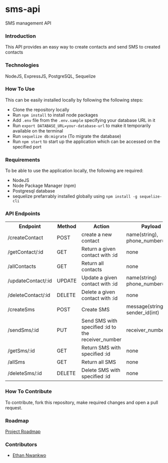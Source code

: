 # sms-api
SMS management API


### Introduction
This API provides an easy way to create contacts and send SMS to created contacts

### Technologies
NodeJS, ExpressJS, PostgreSQL, Sequelize

### How To Use
This can be easily installed locally by following the following steps:
- Clone the repository locally
- Run `npm install` to install node packages
- Add `.env` file from the `.env.sample` specifying your database URL in it
- Run `export DATABASE_URL=your-database-url` to make it temporarily available on the terminal
- Run `sequelize db:migrate` (To migrate the database)
- Run `npm start` to start up the application which can be accessed on the specified port

### Requirements
To be able to use the application locally, the following are required:
- NodeJS
- Node Package Manager (npm)
- Postgresql database
- sequelize prefarrably installed globally using `npm install -g sequelize-cli`

### API Endpoints

<table> 
<tr>
<th> Endpoint </th> <th> Method </th> <th> Action </th> <th> Payload </th>
</tr>
<tr>
<td> /createContact </td> <td> POST </td> <td> create a new contact </td> <td> name(string), phone_number(int) </td>
</tr>
<tr>
<td> /getContact/:id </td> <td> GET </td> <td> Return a given contact with :id</td> <td> none </td>
</tr>
<tr>
<td> /allContacts </td> <td> GET </td> <td> Return all contacts</td> <td> none </td>
</tr>
<tr>
<td> /updateContact/:id </td> <td> UPDATE </td> <td> Update a given contact with :id</td> <td> name(string) phone_number(int) </td>
</tr>
<tr>
<td> /deleteContact/:id </td> <td> DELETE </td> <td> Delete a given contact with :id</td> <td> none</td>
</tr>
<tr>
<td> /createSms </td> <td> POST </td> <td> Create SMS</td> <td> message(string), sender_id(int)</td>
</tr>
<tr>
<td> /sendSms/:id </td> <td> PUT </td> <td> Send SMS with specified :id to the receiver_number</td> <td> receiver_number(int)</td>
</tr>
<tr>
<td> /getSms/:id </td> <td> GET </td> <td> Return SMS with specified :id</td> <td> none </td>
</tr>
<tr>
<td> /allSms </td> <td> GET </td> <td> Return all SMS</td> <td> none </td>
</tr>
<tr>
<td> /deleteSms/:id </td> <td> DELETE </td> <td> Delete SMS with specified :id</td> <td> none </td>
</tr>
</table>

### How To Contribute
To contribute, fork this repository, make required changes and open a pull request.

### Roadmap
[Project Roadmap](https://trello.com/b/wr8dOZkG/sms-api)

### Contributors
- [Ethan Nwankwo](https://github.com/andela-cnwankwo)